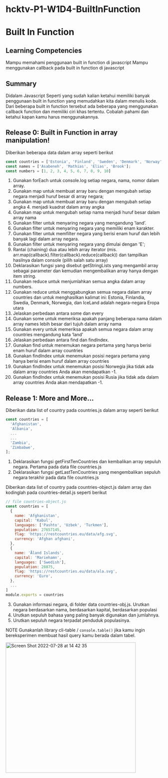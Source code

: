 # hcktv-P1-W1D4-BuiltInFunction

# Built In Function

## Learning Competencies
Mampu memahami penggunaan built in function di javascript
Mampu menggunakan callback pada built in function di javascript


## Summary
Didalam Javascript Seperti yang sudah kalian ketahui memiliki banyak penggunaan built in function yang memudahkan kita dalam menulis kode. Dari beberapa built in function tersebut ada beberapa yang menggunakan callback function dan memiliki ciri khas tertentu. Cobalah pahami dan ketahui kapan kamu harus menggunakannya. 

## Release 0: Built in Function in array manipulation!
Diberikan beberapa data dalam array seperti berikut

```js
const countries = ['Estonia', 'Finland', 'Sweden', 'Denmark', 'Norway', 'IceLand'];
const names = ['Asabeneh', 'Mathias', 'Elias', 'Brook'];
const numbers = [1, 2, 3, 4, 5, 6, 7, 8, 9, 10]
```

1. Gunakan forEach untuk console.log setiap negara, nama, nomor dalam array.
2. Gunakan map untuk membuat array baru dengan mengubah setiap negara menjadi huruf besar di array negara;
3. Gunakan map untuk membuat array baru dengan mengubah setiap angka 4. menjadi kuadrat dalam array angka
4. Gunakan map untuk mengubah setiap nama menjadi huruf besar dalam array nama
5. Gunakan filter untuk menyaring negara yang mengandung ’land’.
6. Gunakan filter untuk menyaring negara yang memiliki enam karakter.
7. Gunakan filter untuk memfilter negara yang berisi enam huruf dan lebih banyak lagi dalam array negara.
8. Gunakan filter untuk menyaring negara yang dimulai dengan 'E';
9. Rantai (chaining) dua atau lebih array iterator (mis. arr.map(callback).filter(callback).reduce(callback)) dan tampilkan hasilnya dalam console (pilih salah satu array)
10. Deklarasikan fungsi yang disebut getStringLists yang mengambil array sebagai parameter dan kemudian mengembalikan array hanya dengan item string.
11. Gunakan reduce untuk menjumlahkan semua angka dalam array numbers.
12. Gunakan reduce untuk menggabungkan semua negara dalam array countries dan untuk menghasilkan kalimat ini: Estonia, Finlandia, Swedia, Denmark, Norwegia, dan IceLand adalah negara-negara Eropa utara
13. Jelaskan perbedaan antara some dan every
14. Gunakan some untuk memeriksa apakah panjang beberapa nama dalam array names lebih besar dari tujuh dalam array nama
15. Gunakan every  untuk memeriksa apakah semua negara dalam array countries mengandung kata ‘land’
16. Jelaskan perbedaan antara find dan findIndex.
17. Gunakan find untuk menemukan negara pertama yang hanya berisi enam huruf dalam array countries
18. Gunakan findIndex untuk menemukan posisi negara pertama yang hanya berisi enam huruf dalam array countries
19. Gunakan findIndex untuk menemukan posisi Norwegia jika tidak ada dalam array countries Anda akan mendapatkan -1.
20. Gunakan findIndex untuk menemukan posisi Rusia jika tidak ada dalam array countries Anda akan mendapatkan -1.

## Release 1: More and More...
Diberikan data list of country pada countries.js dalam array seperti berikut
```js
const countries = [
  'Afghanistan',
  'Albania',
  ...
  ...
  'Zambia',
  'Zimbabwe',
];
```

1. Deklarasikan fungsi getFirstTenCountries dan kembalikan array sepuluh negara. Pertama pada data file countries.js
2. Deklarasikan fungsi getLastTenCountries yang mengembalikan sepuluh negara terakhir pada data file countries.js

Diberikan data list of country pada countries-object.js dalam array dan kodinglah pada countries-detail.js seperti berikut 

```js
// file countries-object.js
const countries = [
  {
    name: 'Afghanistan',
    capital: 'Kabul',
    languages: ['Pashto', 'Uzbek', 'Turkmen'],
    population: 27657145,
    flag: 'https://restcountries.eu/data/afg.svg',
    currency: 'Afghan afghani',
  },
  {
    name: 'Åland Islands',
    capital: 'Mariehamn',
    languages: ['Swedish'],
    population: 28875,
    flag: 'https://restcountries.eu/data/ala.svg',
    currency: 'Euro',
  },
  ...
]
module.exports = countries
```

3. Gunakan informasi negara, di folder data countries-obj.js. Urutkan negara berdasarkan nama, berdasarkan kapital, berdasarkan populasi
4. Urutkan sepuluh bahasa yang paling banyak digunakan dan jumlahnya.
5. Urutkan sepuluh negara terpadat penduduk populasinya.

NOTE
Gunakanlah library cli-table / `console.table()` jika kamu ingin bereksperimen membuat hasil query kamu berada dalam tabel.

<img width="417" alt="Screen Shot 2022-07-28 at 14 42 35" src="https://user-images.githubusercontent.com/22075597/181449772-591bf44b-562d-48a0-bc3c-d71924e85c2d.png">

